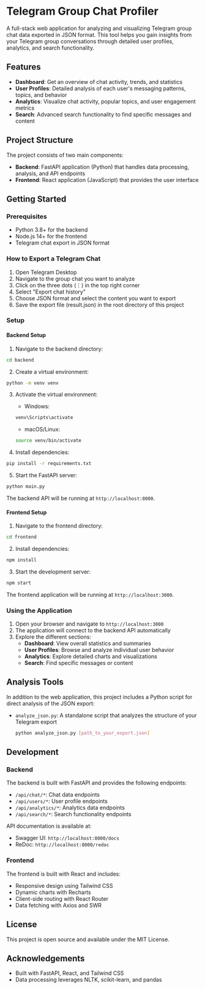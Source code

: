 # Telegram Group Chat Profiler

A full-stack web application for analyzing and visualizing Telegram group chat data exported in JSON format. This tool helps you gain insights from your Telegram group conversations through detailed user profiles, analytics, and search functionality.

## Features

- **Dashboard**: Get an overview of chat activity, trends, and statistics
- **User Profiles**: Detailed analysis of each user's messaging patterns, topics, and behavior
- **Analytics**: Visualize chat activity, popular topics, and user engagement metrics
- **Search**: Advanced search functionality to find specific messages and content

## Project Structure

The project consists of two main components:

- **Backend**: FastAPI application (Python) that handles data processing, analysis, and API endpoints
- **Frontend**: React application (JavaScript) that provides the user interface

## Getting Started

### Prerequisites

- Python 3.8+ for the backend
- Node.js 14+ for the frontend
- Telegram chat export in JSON format

### How to Export a Telegram Chat

1. Open Telegram Desktop
2. Navigate to the group chat you want to analyze
3. Click on the three dots (⋮) in the top right corner
4. Select "Export chat history"
5. Choose JSON format and select the content you want to export
6. Save the export file (result.json) in the root directory of this project

### Setup

#### Backend Setup

1. Navigate to the backend directory:

```bash
cd backend
```

2. Create a virtual environment:

```bash
python -m venv venv
```

3. Activate the virtual environment:

   - Windows:
   ```bash
   venv\Scripts\activate
   ```

   - macOS/Linux:
   ```bash
   source venv/bin/activate
   ```

4. Install dependencies:

```bash
pip install -r requirements.txt
```

5. Start the FastAPI server:

```bash
python main.py
```

The backend API will be running at `http://localhost:8000`.

#### Frontend Setup

1. Navigate to the frontend directory:

```bash
cd frontend
```

2. Install dependencies:

```bash
npm install
```

3. Start the development server:

```bash
npm start
```

The frontend application will be running at `http://localhost:3000`.

### Using the Application

1. Open your browser and navigate to `http://localhost:3000`
2. The application will connect to the backend API automatically
3. Explore the different sections:
   - **Dashboard**: View overall statistics and summaries
   - **User Profiles**: Browse and analyze individual user behavior
   - **Analytics**: Explore detailed charts and visualizations
   - **Search**: Find specific messages or content

## Analysis Tools

In addition to the web application, this project includes a Python script for direct analysis of the JSON export:

- `analyze_json.py`: A standalone script that analyzes the structure of your Telegram export
   ```bash
   python analyze_json.py [path_to_your_export.json]
   ```

## Development

### Backend

The backend is built with FastAPI and provides the following endpoints:

- `/api/chat/*`: Chat data endpoints
- `/api/users/*`: User profile endpoints
- `/api/analytics/*`: Analytics data endpoints
- `/api/search/*`: Search functionality endpoints

API documentation is available at:
- Swagger UI: `http://localhost:8000/docs`
- ReDoc: `http://localhost:8000/redoc`

### Frontend

The frontend is built with React and includes:

- Responsive design using Tailwind CSS
- Dynamic charts with Recharts
- Client-side routing with React Router
- Data fetching with Axios and SWR

## License

This project is open source and available under the MIT License.

## Acknowledgements

- Built with FastAPI, React, and Tailwind CSS
- Data processing leverages NLTK, scikit-learn, and pandas 